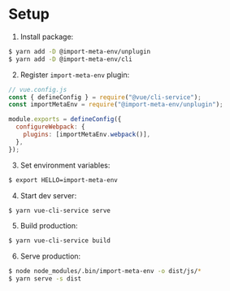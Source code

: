 # Setup

1. Install package:

```sh
$ yarn add -D @import-meta-env/unplugin
$ yarn add -D @import-meta-env/cli
```

2. Register `import-meta-env` plugin:

```js
// vue.config.js
const { defineConfig } = require("@vue/cli-service");
const importMetaEnv = require("@import-meta-env/unplugin");

module.exports = defineConfig({
  configureWebpack: {
    plugins: [importMetaEnv.webpack()],
  },
});
```

3. Set environment variables:

```sh
$ export HELLO=import-meta-env
```

4. Start dev server:

```sh
$ yarn vue-cli-service serve
```

5. Build production:

```sh
$ yarn vue-cli-service build
```

6. Serve production:

```sh
$ node node_modules/.bin/import-meta-env -o dist/js/*
$ yarn serve -s dist
```
